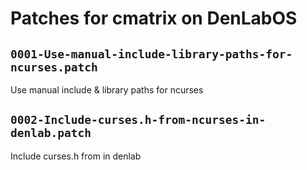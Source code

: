 # Patches for cmatrix on DenLabOS

## `0001-Use-manual-include-library-paths-for-ncurses.patch`

Use manual include & library paths for ncurses


## `0002-Include-curses.h-from-ncurses-in-denlab.patch`

Include curses.h from <ncurses> in denlab


